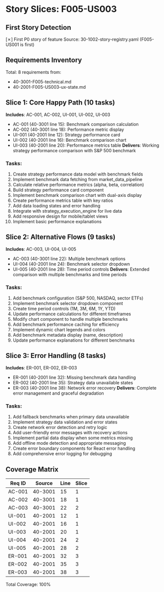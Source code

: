 # Story Slices: F005-US003

## First Story Detection
[✗] First P0 story of feature
Source: 30-1002-story-registry.yaml (F005-US001 is first)

## Requirements Inventory
Total: 8 requirements from:
- 40-3001-F005-technical.md
- 40-2001-F005-US003-ux-state.md

## Slice 1: Core Happy Path (10 tasks)
**Includes**: AC-001, AC-002, UI-001, UI-002, UI-003
- AC-001 (40-3001 line 15): Benchmark comparison calculation
- AC-002 (40-3001 line 18): Performance metric display
- UI-001 (40-2001 line 12): Strategy performance card
- UI-002 (40-2001 line 16): Benchmark comparison chart
- UI-003 (40-2001 line 20): Performance metrics table
**Delivers**: Working strategy performance comparison with S&P 500 benchmark

### Tasks:
1. Create strategy performance data model with benchmark fields
2. Implement benchmark data fetching from market_data_pipeline
3. Calculate relative performance metrics (alpha, beta, correlation)
4. Build strategy performance card component
5. Implement benchmark comparison chart with dual-axis display
6. Create performance metrics table with key ratios
7. Add data loading states and error handling
8. Integrate with strategy_execution_engine for live data
9. Add responsive design for mobile/tablet views
10. Implement basic performance explanations

## Slice 2: Alternative Flows (9 tasks)
**Includes**: AC-003, UI-004, UI-005
- AC-003 (40-3001 line 22): Multiple benchmark options
- UI-004 (40-2001 line 24): Benchmark selector dropdown
- UI-005 (40-2001 line 28): Time period controls
**Delivers**: Extended comparison with multiple benchmarks and time periods

### Tasks:
1. Add benchmark configuration (S&P 500, NASDAQ, sector ETFs)
2. Implement benchmark selector dropdown component
3. Create time period controls (1M, 3M, 6M, 1Y, YTD)
4. Update performance calculations for different timeframes
5. Modify chart component to handle multiple benchmarks
6. Add benchmark performance caching for efficiency
7. Implement dynamic chart legends and colors
8. Add benchmark metadata display (name, description)
9. Update performance explanations for different benchmarks

## Slice 3: Error Handling (8 tasks)
**Includes**: ER-001, ER-002, ER-003
- ER-001 (40-2001 line 32): Missing benchmark data handling
- ER-002 (40-2001 line 35): Strategy data unavailable states
- ER-003 (40-2001 line 38): Network error recovery
**Delivers**: Complete error management and graceful degradation

### Tasks:
1. Add fallback benchmarks when primary data unavailable
2. Implement strategy data validation and error states
3. Create network error detection and retry logic
4. Add user-friendly error messages with recovery actions
5. Implement partial data display when some metrics missing
6. Add offline mode detection and appropriate messaging
7. Create error boundary components for React error handling
8. Add comprehensive error logging for debugging

## Coverage Matrix
| Req ID | Source | Line | Slice |
|--------|--------|------|-------|
| AC-001 | 40-3001 | 15 | 1 |
| AC-002 | 40-3001 | 18 | 1 |
| AC-003 | 40-3001 | 22 | 2 |
| UI-001 | 40-2001 | 12 | 1 |
| UI-002 | 40-2001 | 16 | 1 |
| UI-003 | 40-2001 | 20 | 1 |
| UI-004 | 40-2001 | 24 | 2 |
| UI-005 | 40-2001 | 28 | 2 |
| ER-001 | 40-2001 | 32 | 3 |
| ER-002 | 40-2001 | 35 | 3 |
| ER-003 | 40-2001 | 38 | 3 |

Total Coverage: 100%